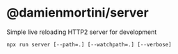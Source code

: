 # @damienmortini/server
Simple live reloading HTTP2 server for development

`npx run server [--path=.] [--watchpath=.] [--verbose]`
